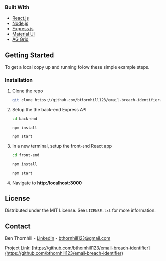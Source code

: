 ### Built With

* [React.js](https://reactjs.org/)
* [Node.js](https://nodejs.org/en/)
* [Express.js](https://expressjs.com/)
* [Material UI](https://mui.com/)
* [AG Grid](https://www.ag-grid.com/)

## Getting Started

To get a local copy up and running follow these simple example steps.

### Installation

1. Clone the repo
   ```sh
   git clone https://github.com/bthornhill123/email-breach-identifier.git
   ```
2. Setup the the back-end Express API
    ```sh
    cd back-end
    ```
    ```sh
    npm install
    ```
    ```sh
    npm start
    ```
3. In a new terminal, setup the front-end React app
   ```sh
   cd front-end
   ```
   ```sh
   npm install
   ```
   ```sh
   npm start
   ```
4. Navigate to **http:/localhost:3000**

## License

Distributed under the MIT License. See `LICENSE.txt` for more information.

## Contact

Ben Thornhill - [LinkedIn](https://www.linkedin.com/in/ben-thornhill-b7a633160/) - bthornhill123@gmail.com

Project Link: [https://github.com/bthornhill123/email-breach-identifier](https://github.com/bthornhill123/email-breach-identifier)